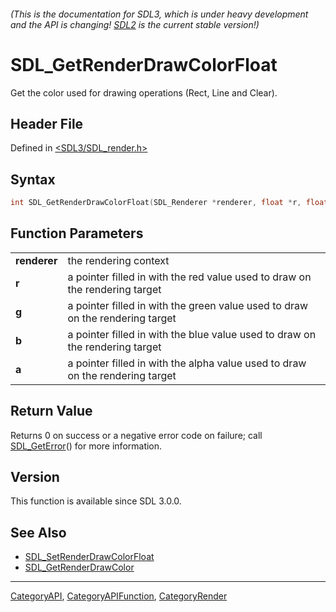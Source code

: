 ###### (This is the documentation for SDL3, which is under heavy development and the API is changing! [SDL2](https://wiki.libsdl.org/SDL2/) is the current stable version!)
# SDL_GetRenderDrawColorFloat

Get the color used for drawing operations (Rect, Line and Clear).

## Header File

Defined in [<SDL3/SDL_render.h>](https://github.com/libsdl-org/SDL/blob/main/include/SDL3/SDL_render.h)

## Syntax

```c
int SDL_GetRenderDrawColorFloat(SDL_Renderer *renderer, float *r, float *g, float *b, float *a);

```

## Function Parameters

|                  |                                                                               |
| ---------------- | ----------------------------------------------------------------------------- |
| **renderer**     | the rendering context                                                         |
| **r**            | a pointer filled in with the red value used to draw on the rendering target   |
| **g**            | a pointer filled in with the green value used to draw on the rendering target |
| **b**            | a pointer filled in with the blue value used to draw on the rendering target  |
| **a**            | a pointer filled in with the alpha value used to draw on the rendering target |

## Return Value

Returns 0 on success or a negative error code on failure; call
[SDL_GetError](SDL_GetError)() for more information.

## Version

This function is available since SDL 3.0.0.

## See Also

- [SDL_SetRenderDrawColorFloat](SDL_SetRenderDrawColorFloat)
- [SDL_GetRenderDrawColor](SDL_GetRenderDrawColor)

----
[CategoryAPI](CategoryAPI), [CategoryAPIFunction](CategoryAPIFunction), [CategoryRender](CategoryRender)

